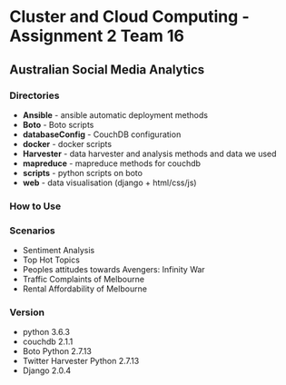 # Cluster and Cloud Computing - Assignment 2 Team 16

## Australian Social Media Analytics

### Directories
- **Ansible** - ansible automatic deployment methods
- **Boto** - Boto scripts
- **databaseConfig** - CouchDB configuration
- **docker** - docker scripts
- **Harvester** - data harvester and analysis methods and data we used
- **mapreduce** - mapreduce methods for couchdb
- **scripts** - python scripts on boto
- **web** - data visualisation (django + html/css/js)

### How to Use

### Scenarios
- Sentiment Analysis
- Top Hot Topics
- Peoples attitudes towards Avengers: Infinity War
- Traffic Complaints of Melbourne
- Rental Affordability of Melbourne

### Version
- python 3.6.3
- couchdb 2.1.1
- Boto Python 2.7.13
- Twitter Harvester Python 2.7.13
- Django 2.0.4